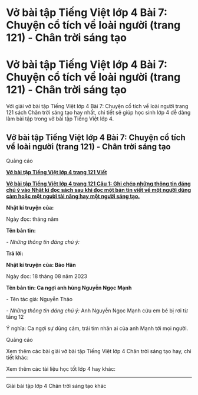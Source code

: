 # Vở bài tập Tiếng Việt lớp 4 Bài 7: Chuyện cổ tích về loài người (trang 121) - Chân trời sáng tạo

# Vở bài tập Tiếng Việt lớp 4 Bài 7: Chuyện cổ tích về loài người (trang 121) - Chân trời sáng tạo

Với giải vở bài tập Tiếng Việt lớp 4 Bài 7: Chuyện cổ tích về loài người trang 121 sách Chân trời sáng tạo hay nhất, chi tiết sẽ giúp học sinh lớp 4 dễ dàng làm bài tập trong vở bài tập Tiếng Việt lớp 4.

## Vở bài tập Tiếng Việt lớp 4 Bài 7: Chuyện cổ tích về loài người (trang 121) - Chân trời sáng tạo

Quảng cáo

[**Vở bài tập Tiếng Việt lớp 4 trang 121 Viết**](https://vietjack.com/vbt-tieng-viet-4-ct/viet-trang-121-vbt-tieng-viet-4-tap-1.jsp)

[**Vở bài tập Tiếng Việt lớp 4 trang 121 Câu 1:** **Ghi chép những thông tin đáng chú ý vào Nhật kí đọc sách sau khi đọc một bản tin viết về một người dũng cảm hoặc một người tài năng hay một người sáng tạo.**](https://vietjack.com/vbt-tieng-viet-4-ct/ghi-chep-nhung-thong-tin-dang-chu-y-vao-nhat-ki-vm.jsp)

**Nhật kí truyện của:**

Ngày đọc: tháng năm 

**Tên bản tin:**

_\- Những thông tin đáng chú ý:_

**Trả lời:**

**Nhật kí truyện của: Bảo Hân**

Ngày đọc: 18 tháng 08 năm 2023

**Tên bản tin: Ca ngợi anh hùng Nguyễn Ngọc Mạnh**

\- Tên tác giả: Nguyễn Thảo

_\- Những thông tin đáng chú ý:_ Anh Nguyễn Ngọc Mạnh cứu em bé bị rơi từ tầng 12

Ý nghĩa: Ca ngợi sự dũng cảm, trái tim nhân ai của anh Mạnh tới mọi người.

Quảng cáo

Xem thêm các bài giải vở bài tập Tiếng Việt lớp 4 Chân trời sáng tạo hay, chi tiết khác:

Xem thêm các tài liệu học tốt lớp 4 hay khác:

* * *

Giải bài tập lớp 4 Chân trời sáng tạo khác
